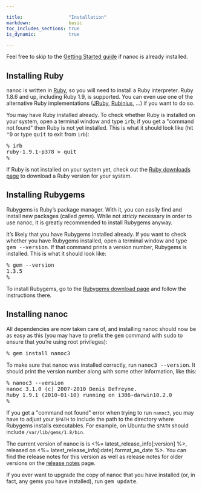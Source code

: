 ```yaml
---

title:                 "Installation"
markdown:              basic
toc_includes_sections: true
is_dynamic:            true

---
```


Feel free to skip to the [Getting Started guide](/docs/3-getting-started/) if nanoc is already installed.

Installing Ruby
---------------

nanoc is written in [Ruby](http://ruby-lang.org/), so you will need to install a Ruby interpreter. Ruby 1.8.6 and up, including Ruby 1.9, is supported. You can even use one of the alternative Ruby implementations ([JRuby](http://jruby.org/), [Rubinius](http://rubini.us/), …) if you want to do so.

You may have Ruby installed already. To check whether Ruby is installed on your system, open a terminal window and type <kbd>irb</kbd>; if you get a "command not found" then Ruby is not yet installed. This is what it should look like (hit <kbd>⌃D</kbd> or type <kbd>quit</kbd> to exit from `irb`):

<pre title="Checking whether Ruby is installed"><span class="prompt">%</span> <kbd>irb</kbd>
ruby-1.9.1-p378 > <kbd>quit</kbd>
<span class="prompt">%</span> </pre>

If Ruby is not installed on your system yet, check out the [Ruby downloads page](http://www.ruby-lang.org/en/downloads/) to download a Ruby version for your system.

Installing Rubygems
-------------------

Rubygems is Ruby’s package manager. With it, you can easily find and install new packages (called _gems_). While not _stricly_ necessary in order to use nanoc, it is greatly recommended to install Rubygems anyway.

It’s likely that you have Rubygems installed already. If you want to check whether you have Rubygems installed, open a terminal window and type <kbd>gem --version</kbd>. If that command prints a version number, Rubygems is installed. This is what it should look like:

<pre title="Checking whether Rubygems is installed"><span class="prompt">%</span> <kbd>gem --version</kbd>
1.3.5
<span class="prompt">%</span> </pre>

To install Rubygems, go to the [Rubygems download page](http://rubygems.org/pages/download) and follow the instructions there.

Installing nanoc
----------------

All dependencies are now taken care of, and installing nanoc should now be as easy as this (you may have to prefix the <kbd>gem</kbd> command with <kbd>sudo</kbd> to ensure that you’re using root privileges):

<pre title="Installing nanoc"><span class="prompt">%</span> <kbd>gem install nanoc3</kbd></pre>

To make sure that nanoc was installed correctly, run <kbd>nanoc3 --version</kbd>. It should print the version number along with some other information, like this:

<pre title="Checking whether nanoc is correctly installed"><span class="prompt">%</span> <kbd>nanoc3 --version</kbd>
nanoc 3.1.0 (c) 2007-2010 Denis Defreyne.
Ruby 1.9.1 (2010-01-10) running on i386-darwin10.2.0
<span class="prompt">%</span> </pre>

If you get a "command not found" error when trying to run `nanoc3`, you may have to adjust your `$PATH` to include the path to the directory where Rubygems installs executables. For example, on Ubuntu the `$PATH` should include `/var/lib/gems/1.8/bin`.

The current version of nanoc is is <%= latest_release_info[:version] %>, released on <%= latest_release_info[:date].format_as_date %>. You can find the release notes for this version as well as release notes for older versions on the [release notes](/release-notes/) page.

If you ever want to upgrade the copy of nanoc that you have installed (or, in fact, any gems you have installed), run <kbd>gem update</kbd>.
